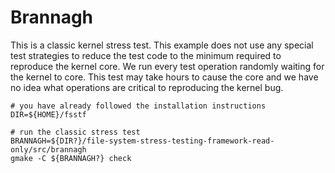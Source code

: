 # Brannagh

This is a classic kernel stress test. This example does not use any special
test strategies to reduce the test code to the minimum required to reproduce
the kernel core. We run every test operation randomly waiting for the kernel to
core.  This test may take hours to cause the core and we have no idea what
operations are critical to reproducing the kernel bug.

```
# you have already followed the installation instructions
DIR=${HOME}/fsstf

# run the classic stress test
BRANNAGH=${DIR?}/file-system-stress-testing-framework-read-only/src/brannagh
gmake -C ${BRANNAGH?} check
```
